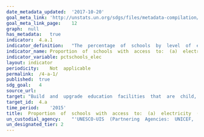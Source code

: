 ```yaml
---	
date_metadata_updated:	'2017-10-20'
goal_meta_link:	'http://unstats.un.org/sdgs/files/metadata-compilation/Metadata-Goal-4.pdf'
goal_meta_link_page:	12
graph:	null
has_metadata:	true
indicator:	4.a.1
indicator_definition:	"The  percentage  of  schools  by  level  of  education  (primary,  lower  secondary  and  upper  secondary)  with  access  to  the  given  facility  or  service.  Internet  for  pedagogical  purposes  is  defined  as  Internet  that  is  available  for  enhancing  teaching  and  learning  and  is  accessible  by  pupils.  Internet  for  pedagogical  purposes  is  defined  as  a  worldwide  interconnected  computer  network,  which  provides  pupils  access  to  a  number  of  communication  services  including  the  World  Wide  Web  and  carries  e-mail,  news,  entertainment  and  data  files,  irrespective  of  the  device  used  (i.e.  not  assumed  to  be  only  via  a  computer)  and  thus  can  also  be  accessed  by  mobile  telephone,  tablet,  PDA,  games  machine,  digital  TV  etc.).  Access  can  be  via  a  fixed  narrowband,  fixed  broadband,  or  via  mobile  network.  Basic  drinking  water  is  defined  as  a  functional  drinking  water  source  (MDG  improved  categories)  on  or  near  the  premises  and  water  points  accessible  to  all  users  during  school  hours.  Basic  sanitation  facilities  are  defined  as  functional  sanitation  facilities  (MDG  improved  categories)  separated  for  males  and  females  on  or  near  the  premises.  Basic  handwashing  facilities  are  defined  as  functional  handwashing  facilities,  soap  (or  ash)  and  water  available  to  all  girls  and  boys.  The  component  on  adapted  infrastructure  and  materials  is  yet  to  be  developed."
indicator_name:	Proportion  of  schools  with  access  to:  (a)  electricity  (b)  the  Internet  for  pedagogical  purposes  (c)  computers  for  pedagogical  purposes  (d)  adapted  infrastructure  and  materials  for  students  with  disabilities  (e)  basic  drinking  water  (f)  single-sex  basic  sanitation  facilities  (g)  basic  handwashing  facilities  (as  per  the  WASH  indicator  definitions)
indicator_variable:	pctschools_elec
layout:	indicator
periodicity:	Not  applicable
permalink:	/4-a-1/
published:	true
sdg_goal:	4
source_url:	
target:	"Build  and  upgrade  education  facilities  that  are  child,  disability  and  gender  sensitive  and  provide  safe,  non-violent,  inclusive  and  effective  learning  environments  for  all."
target_id:	4.a
time_period:	'2015'
title:	Proportion  of  schools  with  access  to:  (a)  electricity  (b)  the  Internet  for  pedagogical  purposes  (c)  computers  for  pedagogical  purposes  (d)  adapted  infrastructure  and  materials  for  students  with  disabilities  (e)  basic  drinking  water  (f)  single-sex  basic  sanitation  facilities  (g)  basic  handwashing  facilities  (as  per  the  WASH  indicator  definitions)
un_custodial_agency:	"'UNESCO-UIS  (Partnering  Agencies:  UNICEF,  OECD,  UNEP)'"
un_designated_tier:	2
---	
```

